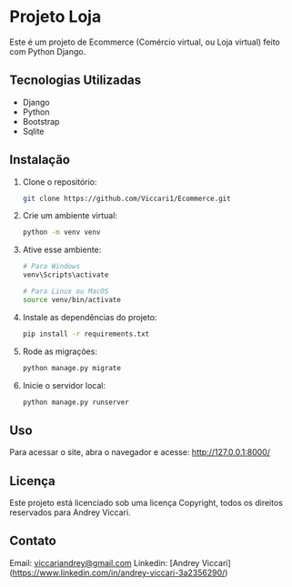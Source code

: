 # Projeto Loja

Este é um projeto de Ecommerce (Comércio virtual, ou Loja virtual) feito com Python Django.

## Tecnologias Utilizadas
- Django
- Python
- Bootstrap
- Sqlite

## Instalação
1. Clone o repositório:
    ```bash
    git clone https://github.com/Viccari1/Ecommerce.git
    ```
2. Crie um ambiente virtual:
    ```bash
    python -m venv venv
    ```
3. Ative esse ambiente:
    ```bash
    # Para Windows
    venv\Scripts\activate

    # Para Linux ou MacOS
    source venv/bin/activate
    ```
4. Instale as dependências do projeto:
    ```bash
    pip install -r requirements.txt
    ```
5. Rode as migrações:
    ```bash
    python manage.py migrate
    ```

6. Inicie o servidor local:
    ```bash
    python manage.py runserver
    ```

## Uso
Para acessar o site, abra o navegador e acesse: http://127.0.0.1:8000/

## Licença
Este projeto está licenciado sob uma licença Copyright, todos os direitos reservados para Andrey Viccari.

## Contato
Email: viccariandrey@gmail.com
Linkedin: [Andrey Viccari] (https://www.linkedin.com/in/andrey-viccari-3a2356290/)